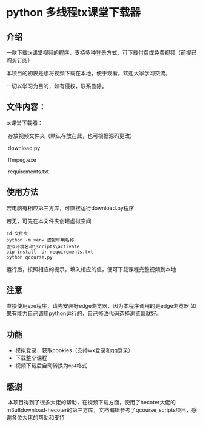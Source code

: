 # python 多线程tx课堂下载器

## 介绍

​	一款下载tx课堂视频的程序，支持多种登录方式，可下载付费或免费视频（前提已购买订阅）

本项目的初衷是想将视频下载在本地，便于观看。欢迎大家学习交流。

一切以学习为目的，如有侵权，联系删除。

## 文件内容：

tx课堂下载器：

​	存放视频文件夹（默认存放在此，也可根据源码更改）

​	download.py

​    ffmpeg.exe

​	requirements.txt

## 使用方法

若电脑有相应第三方库，可直接运行download.py程序

若无，可先在本文件夹创建虚拟空间

```
cd 文件夹
python -m venv 虚拟环境名称
虚拟环境名称\scripts\activate
pip install -Ur requirements.txt
python qcourse.py
```

运行后，按照相应的提示，填入相应的值，便可下载课程完整视频到本地
## 注意
直接使用exe程序，请先安装好edge浏览器，因为本程序调用的是edge浏览器
如果有能力自己调用python运行的，自己修改代码选择浏览器就好。
## 功能

- 模拟登录，获取cookies（支持wx登录和qq登录）
- 下载整个课程
- 视频下载后自动转换为`mp4`格式

## 感谢

​	本项目得到了很多大佬的帮助，在视频下载方面，使用了hecoter大佬的 m3u8download-hecoter的第三方库，文档编辑参考了qcourse_scripts项目，感谢各位大佬的帮助和支持
